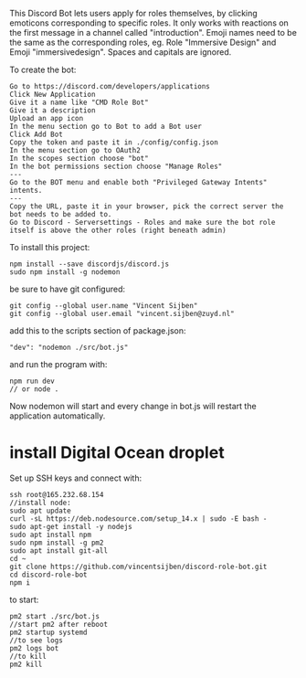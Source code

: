 This Discord Bot lets users apply for roles themselves, by clicking emoticons corresponding to specific roles.
It only works with reactions on the first message in a channel called "introduction". 
Emoji names need to be the same as the corresponding roles, eg. Role "Immersive Design" and Emoji "immersivedesign". Spaces and capitals are ignored.

To create the bot:
```
Go to https://discord.com/developers/applications
Click New Application
Give it a name like "CMD Role Bot"
Give it a description
Upload an app icon
In the menu section go to Bot to add a Bot user
Click Add Bot
Copy the token and paste it in ./config/config.json
In the menu section go to OAuth2
In the scopes section choose "bot"
In the bot permissions section choose "Manage Roles"
---
Go to the BOT menu and enable both "Privileged Gateway Intents" intents.
---
Copy the URL, paste it in your browser, pick the correct server the bot needs to be added to.
Go to Discord - Serversettings - Roles and make sure the bot role itself is above the other roles (right beneath admin)
```



To install this project:
```
npm install --save discordjs/discord.js
sudo npm install -g nodemon
```
be sure to have git configured:
```
git config --global user.name "Vincent Sijben"
git config --global user.email "vincent.sijben@zuyd.nl"
```

add this to the scripts section of package.json:
```
"dev": "nodemon ./src/bot.js"
```
and run the program with:
```
npm run dev
// or node .
```

Now nodemon will start and every change in bot.js will restart the application automatically.

# install Digital Ocean droplet
Set up SSH keys and connect with:
```
ssh root@165.232.68.154
//install node:
sudo apt update
curl -sL https://deb.nodesource.com/setup_14.x | sudo -E bash -
sudo apt-get install -y nodejs
sudo apt install npm
sudo npm install -g pm2
sudo apt install git-all
cd ~
git clone https://github.com/vincentsijben/discord-role-bot.git
cd discord-role-bot
npm i
```
to start:
```
pm2 start ./src/bot.js
//start pm2 after reboot
pm2 startup systemd
//to see logs
pm2 logs bot
//to kill
pm2 kill
```
